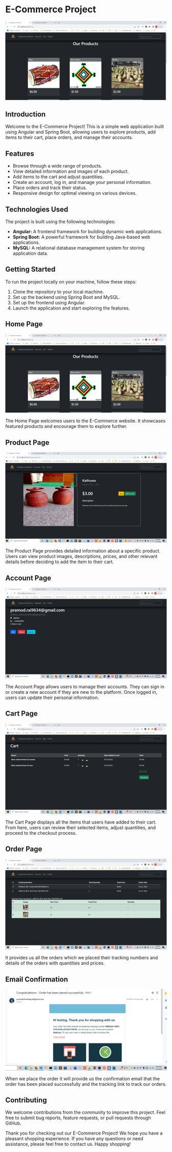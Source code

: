 # E-Commerce Project

![E-Commerce Project](images/Capture1.png)

## Introduction

Welcome to the E-Commerce Project! This is a simple web application built using Angular and Spring Boot, allowing users to explore products, add items to their cart, place orders, and manage their accounts.

## Features

- Browse through a wide range of products.
- View detailed information and images of each product.
- Add items to the cart and adjust quantities.
- Create an account, log in, and manage your personal information.
- Place orders and track their status.
- Responsive design for optimal viewing on various devices.

## Technologies Used

The project is built using the following technologies:

- **Angular:** A frontend framework for building dynamic web applications.
- **Spring Boot:** A powerful framework for building Java-based web applications.
- **MySQL:** A relational database management system for storing application data.

## Getting Started

To run the project locally on your machine, follow these steps:

1. Clone the repository to your local machine.
2. Set up the backend using Spring Boot and MySQL.
3. Set up the frontend using Angular.
4. Launch the application and start exploring the features.

## Home Page
![](images/Capture1.png)

The Home Page welcomes users to the E-Commerce website. It showcases featured products and encourage them to explore further.

## Product Page

![Product Page](images/Capture2.png)

The Product Page provides detailed information about a specific product. Users can view product images, descriptions, prices, and other relevant details before deciding to add the item to their cart.

## Account Page

![Account Page](/images/Capture4.png)

The Account Page allows users to manage their accounts. They can sign in or create a new account if they are new to the platform. Once logged in, users can update their personal information.

## Cart Page

![Cart Page](/images/Capture3.png)

The Cart Page displays all the items that users have added to their cart. From here, users can review their selected items, adjust quantities, and proceed to the checkout process.

## Order Page

![Order Page](/images/Capture5.png)

It provides us all the orders which we placed their tracking numbers and details of the orders with quantities and prices.

## Email Confirmation

![Email Confirmation](/images/Capture6.png)

When we place the order it will provide us the confirmation email that the order has been placed successfully and the tracking link to track our orders.

## Contributing

We welcome contributions from the community to improve this project. Feel free to submit bug reports, feature requests, or pull requests through GitHub.


Thank you for checking out our E-Commerce Project! We hope you have a pleasant shopping experience. If you have any questions or need assistance, please feel free to contact us. Happy shopping!
